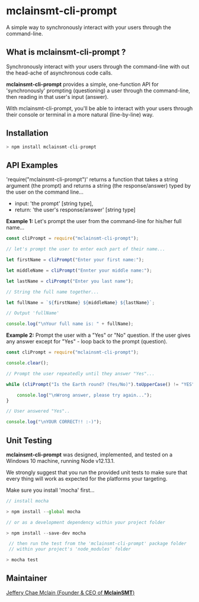 # **mclainsmt-cli-prompt**
A simple way to synchronously interact with your users through the command-line.

## **What is mclainsmt-cli-prompt ?**

Synchronously interact with your users through the command-line with out the head-ache of asynchronous code calls.

**mclainsmt-cli-prompt** provides a simple, one-function API for 'synchronously' prompting (questioning) a user through the command-line, then reading in that user's input (answer).  

With mclainsmt-cli-prompt, you'll be able to interact with your users through their console or terminal in a more natural (line-by-line) way.

## **Installation**

~~~javascript
> npm install mclainsmt-cli-prompt
~~~

## **API Examples**
'require("mclainsmt-cli-prompt")' returns a function that takes a string argument (the prompt) and returns a string (the response/answer) typed by the user on the command line...
- input: 'the prompt' [string type],
- return: 'the user's response/answer' [string type] 

**Example 1:** Let's prompt the user from the command-line for his/her full name...
~~~javascript
const cliPrompt = require("mclainsmt-cli-prompt");

// let's prompt the user to enter each part of their name...

let firstName = cliPrompt("Enter your first name:");

let middleName = cliPrompt("Ennter your middle name:");

let lastName = cliPrompt("Enter you last name");

// String the full name together...

let fullName = `${firstName} ${middleName} ${lastName}`;

// Output 'fullName'

console.log("\nYour full name is: " + fullName);
~~~

**Example 2:** Prompt the user with a "Yes" or "No" question.  If the user gives any answer except for "Yes" - loop back to the prompt (question).
~~~javascript
const cliPrompt = require("mclainsmt-cli-prompt");

console.clear();

// Prompt the user repeatedly until they answer "Yes"...

while (cliPrompt("Is the Earth round? (Yes/No)").toUpperCase() != "YES") {

    console.log("\nWrong answer, please try again...");
}

// User answered "Yes"..

console.log("\nYOUR CORRECT!! :-)");
~~~

## **Unit Testing**

**mclainsmt-cli-prompt** was designed, implemented, and tested on a Windows 10 machine, running Node v12.13.1. 

We strongly suggest that you run the provided unit tests to make sure that every thing will work as expected for the platforms your targeting.

Make sure you install 'mocha' first...
~~~javascript
// install mocha

> npm install --global mocha
~~~

~~~javascript
// or as a development dependency within your project folder

> npm install --save-dev mocha
~~~

~~~javascript
 // then run the test from the 'mclainsmt-cli-prompt' package folder 
 // within your project's 'node_modules' folder

> mocha test
 ~~~

 ## **Maintainer**
 [Jeffery Chae Mclain (Founder & CEO of **MclainSMT**)](https://github.com/MclainSMT)